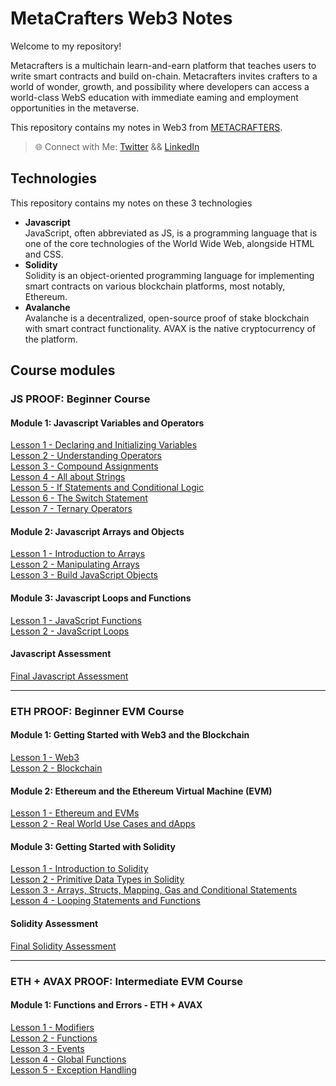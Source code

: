 # MetaCrafters Web3 Notes

Welcome to my repository!

Metacrafters is a multichain learn-and-earn platform that teaches
users to write smart contracts and build on-chain. Metacrafters
invites crafters to a world of wonder, growth, and possibility where
developers can access a world-class WebS education with
immediate eaming and employment opportunities in the
metaverse.

This repository contains my notes in Web3 from [METACRAFTERS](https://www.metacrafters.io/).

> 🌐 Connect with Me: [Twitter](https://twitter.com/jfmartinz) && [LinkedIn](https://www.linkedin.com/in/jfmartinz/)

## Technologies 
This repository contains my notes on these 3 technologies
- **Javascript**<br> JavaScript, often abbreviated as JS, is a programming language that is one of the core technologies of the World Wide Web, alongside HTML and CSS.
- **Solidity**<br> Solidity is an object-oriented programming language for implementing smart contracts on various blockchain platforms, most notably, Ethereum. 
- **Avalanche**<br> Avalanche is a decentralized, open-source proof of stake blockchain with smart contract functionality. AVAX is the native cryptocurrency of the platform.

## Course modules
### JS PROOF: Beginner Course
#### Module 1: Javascript Variables and Operators
[Lesson 1 - Declaring and Initializing Variables](https://github.com/jfmartinz/web3Notes/tree/main/Javascript%20Module/Module%201%20-%20Javascript%20Variables%20and%20Operators/Lesson%201%20-%20Declaring%20and%20Initializing%20Variables)<br>
[Lesson 2 - Understanding Operators](https://github.com/jfmartinz/web3Notes/tree/main/Javascript%20Module/Module%201%20-%20Javascript%20Variables%20and%20Operators/Lesson%202%20-%20Understanding%20Operators)<br>
[Lesson 3 - Compound Assignments](https://github.com/jfmartinz/web3Notes/tree/main/Javascript%20Module/Module%201%20-%20Javascript%20Variables%20and%20Operators/Lesson%203%20-%20Compound%20Assignments)<br>
[Lesson 4 - All about Strings](https://github.com/jfmartinz/web3Notes/tree/main/Javascript%20Module/Module%201%20-%20Javascript%20Variables%20and%20Operators/Lesson%204%20-%20All%20about%20Strings)<br>
[Lesson 5 - If Statements and Conditional Logic](https://github.com/jfmartinz/web3Notes/tree/main/Javascript%20Module/Module%201%20-%20Javascript%20Variables%20and%20Operators/Lesson%205%20-%20%20If%20Statements%20and%20Conditional%20Logic)<br>
[Lesson 6 - The Switch Statement](https://github.com/jfmartinz/web3Notes/tree/main/Javascript%20Module/Module%201%20-%20Javascript%20Variables%20and%20Operators/Lesson%206%20-%20The%20Switch%20Statement)<br>
[Lesson 7 - Ternary Operators](https://github.com/jfmartinz/web3Notes/tree/main/Javascript%20Module/Module%201%20-%20Javascript%20Variables%20and%20Operators/Lesson%207%20-%20Ternary%20Operators)

#### Module 2: Javascript Arrays and Objects

[Lesson 1 -  Introduction to Arrays](https://github.com/jfmartinz/web3Notes/tree/main/Javascript%20Module/Module%202%20-%20Javascript%20Arrays%20and%20Objects/Lesson%201%20-%20%20Introduction%20to%20Arrays)<br>
[Lesson 2 - Manipulating Arrays](https://github.com/jfmartinz/web3Notes/tree/main/Javascript%20Module/Module%202%20-%20Javascript%20Arrays%20and%20Objects/Lesson%202%20-%20Manipulating%20Arrays)<br>
[Lesson 3 -  Build JavaScript Objects](https://github.com/jfmartinz/web3Notes/tree/main/Javascript%20Module/Module%202%20-%20Javascript%20Arrays%20and%20Objects/Lesson%203%20-%20%20Build%20JavaScript%20Objects)

#### Module 3: Javascript Loops and Functions
[Lesson 1 - JavaScript Functions](https://github.com/jfmartinz/web3Notes/tree/main/Javascript%20Module/Module%203%20-%20Javascript%20Loops%20and%20Functions/Lesson%201%20-%20JavaScript%20Functions)<br>
[Lesson 2 - JavaScript Loops](https://github.com/jfmartinz/web3Notes/tree/main/Javascript%20Module/Module%203%20-%20Javascript%20Loops%20and%20Functions/Lesson%202%20-%20JavaScript%20Loops)

#### Javascript Assessment
[Final Javascript Assessment](https://github.com/jfmartinz/Create-a-NFT-Collection)

---

### ETH PROOF: Beginner EVM Course
#### Module 1: Getting Started with Web3 and the Blockchain
[Lesson 1 - Web3](https://github.com/jfmartinz/web3Notes/tree/main/Solidity%20Module/Module%201%20-%20Getting%20Started%20with%20Web3%20and%20the%20Blockchain/Lesson%201%20-%20Web3)<br>
[Lesson 2 - Blockchain](https://github.com/jfmartinz/web3Notes/tree/main/Solidity%20Module/Module%201%20-%20Getting%20Started%20with%20Web3%20and%20the%20Blockchain/Lesson%202%20-%20Blockchain)<br>


#### Module 2: Ethereum and the Ethereum Virtual Machine (EVM)
[Lesson 1 - Ethereum and EVMs](https://github.com/jfmartinz/web3Notes/tree/main/Solidity%20Module/Module%202%20-%20Ethereum%20and%20the%20Ethereum%20Virtual%20Machine%20(EVM)/Lesson%201%20-%20Ethereum%20and%20EVMs)<br>
[Lesson 2 - Real World Use Cases and dApps](https://github.com/jfmartinz/web3Notes/tree/main/Solidity%20Module/Module%202%20-%20Ethereum%20and%20the%20Ethereum%20Virtual%20Machine%20(EVM)/Lesson%202%20-%20Real%20World%20Use%20Cases%20and%20dApps)<br>


#### Module 3: Getting Started with Solidity
[Lesson 1 - Introduction to Solidity](https://github.com/jfmartinz/web3Notes/tree/main/Solidity%20Module/Module%203%20-%20Getting%20Started%20with%20Solidity/Lesson%201%20-%20Introduction%20to%20Solidity)<br>
[Lesson 2 - Primitive Data Types in Solidity](https://github.com/jfmartinz/web3Notes/tree/main/Solidity%20Module/Module%203%20-%20Getting%20Started%20with%20Solidity/Lesson%202%20-%20Primitive%20Data%20Types%20in%20Solidity)<br>
[Lesson 3 - Arrays, Structs, Mapping, Gas and Conditional Statements](https://github.com/jfmartinz/web3Notes/tree/main/Solidity%20Module/Module%203%20-%20Getting%20Started%20with%20Solidity/Lesson%203%20-%20Arrays%2C%20Structs%2C%20Mapping%2C%20Gas%20and%20Conditional%20Statements)<br>
[Lesson 4 - Looping Statements and Functions](https://github.com/jfmartinz/web3Notes/tree/main/Solidity%20Module/Module%203%20-%20Getting%20Started%20with%20Solidity/Lesson%204%20-%20Looping%20Statements%20and%20Functions)

#### Solidity Assessment
[Final Solidity Assessment](https://github.com/jfmartinz/Create-a-Token)

---

### ETH + AVAX PROOF: Intermediate EVM Course

#### Module 1: Functions and Errors - ETH + AVAX
[Lesson 1 - Modifiers](https://github.com/jfmartinz/web3Notes/tree/main/Avalanche%20Module/Module%201%20-%20Functions%20and%20Errors%20-%20ETH%20%2B%20AVAX/Lesson%201%20-%20Modifiers)<br>
[Lesson 2 - Functions](https://github.com/jfmartinz/web3Notes/tree/main/Avalanche%20Module/Module%201%20-%20Functions%20and%20Errors%20-%20ETH%20%2B%20AVAX/Lesson%202%20-%20Functions)<br>
[Lesson 3 - Events](https://github.com/jfmartinz/web3Notes/tree/main/Avalanche%20Module/Module%201%20-%20Functions%20and%20Errors%20-%20ETH%20%2B%20AVAX/Lesson%203%20-%20Events)<br>
[Lesson 4 - Global Functions](https://github.com/jfmartinz/web3Notes/tree/main/Avalanche%20Module/Module%201%20-%20Functions%20and%20Errors%20-%20ETH%20%2B%20AVAX/Lesson%204%20-%20Global%20Functions)<br>
[Lesson 5 - Exception Handling](https://github.com/jfmartinz/web3Notes/tree/main/Avalanche%20Module/Module%201%20-%20Functions%20and%20Errors%20-%20ETH%20%2B%20AVAX/Lesson%205%20-%20Exception%20Handling)<br>
